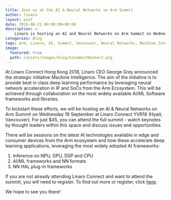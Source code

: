 ```yaml
---
title: Join us at the AI & Neural Networks on Arm Summit
author: linaro
layout: post
date: 2018-08-21 09:00:00+00:00
description: >-
    Linaro is hosting an AI and Neural Networks on Arm Summit on Wednesday 19 September at Linaro Connect YVR18, Hyatt Regency Vancouver.
categories: Blog
tags: Arm, Linaro, AI, Summit, Vancouver, Neural Networks, Machine Intelligence, Machine Learning, Jem Davies, Chris Benson, Linaro Connect, YVR18
image:
  featured: true
  path: /assets/images/blog/AiSummitBanner2.png
---
```

At Linaro Connect Hong Kong 2018, Linaro CEO George Grey announced the strategic initiative Machine Intelligence. The aim of the initiative is to provide best in class deep learning performance by leveraging neural network acceleration in IP and SoCs from the Arm Ecosystem. This will be achieved through collaboration on the most widely available AI/ML Software frameworks and libraries.

To kickstart these efforts, we will be hosting an AI & Neural Networks on Arm Summit on Wednesday 19 September at Linaro Connect YVR18 (Hyatt, Vancouver). For just $45, you can attend the full summit - watch keynotes by thought leaders within this space and discuss issues and opportunities.

There will be sessions on the latest AI technologies available in edge and consumer devices from the Arm ecosystem and how these accelerate deep learning applications, leveraging the most widely adopted AI frameworks:

1. Inference on NPU, GPU, DSP and CPU
2. AI/ML frameworks and NN formats
3. NN HAL plug-in frameworks

If you are not already attending Linaro Connect and want to attend the summit, you will need to register. To find out more or register, click [here](https://connect.linaro.org/ai-neural-networks-arm-summit/).

We hope to see you there!
